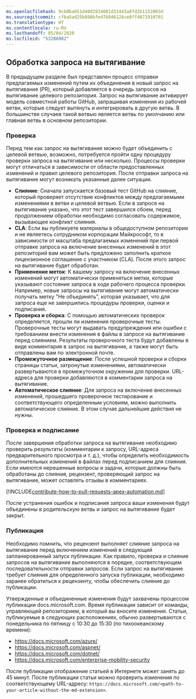 ```yaml
---
ms.openlocfilehash: 9cb0ba651d40d2834081d32443a8fd2b1152003d
ms.sourcegitcommit: cfba5ad25b898bfed76046126ce8ff4871910701
ms.translationtype: HT
ms.contentlocale: ru-RU
ms.lasthandoff: 05/04/2020
ms.locfileid: "53286082"
---
```

## <a name="pull-request-processing"></a>Обработка запроса на вытягивание

В предыдущем разделе был представлен процесс отправки предлагаемых изменений путем их объединения в новый запрос на вытягивание (PR), который добавляется в очередь запросов на вытягивание целевого репозитория. Запрос на вытягивание активирует модель совместной работы GitHub, запрашивая изменения из рабочей ветви, которые следует вытянуть и интегрировать в другую ветвь. В большинстве случаев такой ветвью является ветвь по умолчанию или главная ветвь в основном репозитории.

### <a name="validation"></a>Проверка

Перед тем как запрос на вытягивание можно будет объединить c целевой ветвью, возможно, потребуется пройти одну процедуру проверки запроса на вытягивание или несколько. Процессы проверки могут отличаться в зависимости от области предоставленных изменений и правил целевого репозитория. После отправки запроса на вытягивание могут возникать указанные далее ситуации.

- **Слияние**: Сначала запускается базовый тест GitHub на слияние, который проверяет отсутствие конфликтов между предлагаемыми изменениями в ветви и целевой ветвью. Если в запросе на вытягивание указано, что этот тест завершился сбоем, перед продолжением обработки необходимо согласовать содержимое, вызывающее конфликт слияния.
- **CLA**: Если вы публикуете материалы в общедоступном репозитории и не являетесь сотрудником корпорации Майкрософт, то в зависимости от масштаба предлагаемых изменений при первой отправке запроса на включение внесенных изменений в этот репозиторий вам может быть предложено заполнить краткое лицензионное соглашение с участником (CLA). После этого запрос на вытягивание будет обработан.
- **Применение меток**: К вашему запросу на включение внесенных изменений могут автоматически применяться метки, которые указывают состояние запроса в ходе рабочего процесса проверки. Например, новые запросы на вытягивание могут автоматически получать метку "Не объединять", которая указывает, что для запроса еще не завершились процедуры проверки, оценки и подписания.
- **Проверка и сборка**: С помощью автоматических проверок определяется, прошли ли изменения проверочные тесты. Проверочные тесты могут выдавать предупреждения или ошибки с требованием внести изменения в файлы в запросе на вытягивание перед слиянием. Результаты проверочного теста будут добавлены в виде комментария в запрос на вытягивание, а также могут быть отправлены вам по электронной почте.
- **Промежуточное размещение**: После успешной проверки и сборки страницы статьи, затронутые изменениями, автоматически развертываются в промежуточном окружении для проверки. URL-адреса для проверки добавляются в комментарии запроса на вытягивание.
- **Автоматическое слияние**: Для запроса на включение внесенных изменений, прошедшего проверочное тестирование и соответствующего определенным условиям, можно выполнить автоматическое слияние. В этом случае дальнейшие действия не нужны.

### <a name="review-and-sign-off"></a>Проверка и подписание

После завершения обработки запроса на вытягивание необходимо проверить результаты (комментарии к запросу, URL-адреса предварительного просмотра и т. д.), чтобы определить необходимость дополнительных изменений в файлах перед подписанием для слияния. Если имеются нерешенные вопросы и задачи, которые должны быть обработаны до слияния, рецензент, проверяющий запрос на вытягивание, может оставлять отзывы в комментариях.

[!INCLUDE[contribute-how-to-pull-requests-apex-automation.md](contribute-how-to-pull-requests-apex-automation.md)]

После устранения ошибок и подписания запроса ваши изменения будут объединены в родительскую ветвь и запрос на вытягивание будет закрыт.

### <a name="publishing"></a>Публикация

Необходимо помнить, что рецензент выполняет слияние запроса на вытягивание перед включением изменений в следующий запланированный запуск публикации. Как правило, проверка и слияние запросов на вытягивание выполняются в порядке, соответствующем последовательности отправки запросов. Если запрос на вытягивание требует слияния для определенного запуска публикации, необходимо заранее обратиться к рецензенту, чтобы обеспечить слияние до публикации.

Утвержденные и объединенные изменения будут захвачены процессом публикации docs.microsoft.com. Время публикации зависит от команды, управляющей репозиторием, в который вы вносите изменения. Статьи, публикуемые в следующих расположениях, обычно развертываются с понедельника по пятницу с 10:30 до 15:30 (по тихоокеанскому времени):

- https://docs.microsoft.com/azure/
- https://docs.microsoft.com/aspnet/
- https://docs.microsoft.com/dotnet/
- https://docs.microsoft.com/enterprise-mobility-security

После публикации отображение статьей в Интернете может занять до 45 минут. После публикации статьи можно проверить изменения по соответствующему URL-адресу: `https://docs.microsoft.com/<path-to-your-article-without-the-md-extension>`.
